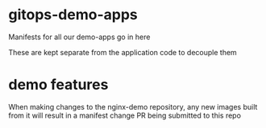 # gitops-demo-apps

Manifests for all our demo-apps go in here

These are kept separate from the application code to decouple them

# demo features

When making changes to the nginx-demo repository, any new images built from it
will result in a manifest change PR being submitted to this repo
